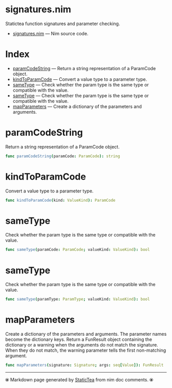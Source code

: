 # signatures.nim

Statictea function signatures and parameter checking.


* [signatures.nim](../src/signatures.nim) &mdash; Nim source code.
# Index

* [paramCodeString](#paramcodestring) &mdash; Return a string representation of a ParamCode object.
* [kindToParamCode](#kindtoparamcode) &mdash; Convert a value type to a parameter type.
* [sameType](#sametype) &mdash; Check whether the param type is the same type or compatible with the value.
* [sameType](#sametype-1) &mdash; Check whether the param type is the same type or compatible with the value.
* [mapParameters](#mapparameters) &mdash; Create a dictionary of the parameters and arguments.

# paramCodeString

Return a string representation of a ParamCode object.


~~~nim
func paramCodeString(paramCode: ParamCode): string
~~~

# kindToParamCode

Convert a value type to a parameter type.


~~~nim
func kindToParamCode(kind: ValueKind): ParamCode
~~~

# sameType

Check whether the param type is the same type or compatible with
the value.


~~~nim
func sameType(paramCode: ParamCode; valueKind: ValueKind): bool
~~~

# sameType

Check whether the param type is the same type or compatible with
the value.


~~~nim
func sameType(paramType: ParamType; valueKind: ValueKind): bool
~~~

# mapParameters

Create a dictionary of the parameters and arguments. The
parameter names become the dictionary keys.  Return a FunResult
object containing the dictionary or a warning when the arguments
do not match the signature.  When they do not match, the warning
parameter tells the first non-matching argument.


~~~nim
func mapParameters(signature: Signature; args: seq[Value]): FunResult
~~~


---
⦿ Markdown page generated by [StaticTea](https://github.com/flenniken/statictea/) from nim doc comments. ⦿
